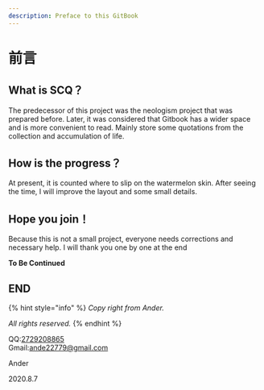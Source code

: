 ```yaml
---
description: Preface to this GitBook
---
```


# 前言

## What is SCQ？

  The predecessor of this project was the neologism project that was prepared before. Later, it was considered that Gitbook has a wider space and is more convenient to read. Mainly store some quotations from the collection and accumulation of life.

## How is the progress？

  At present, it is counted where to slip on the watermelon skin. After seeing the time, I will improve the layout and some small details.

## Hope you join！

  Because this is not a small project, everyone needs corrections and necessary help. I will thank you one by one at the end

**To Be Continued**

## END

{% hint style="info" %}
_Copy right from Ander._

_All rights reserved._
{% endhint %}

QQ:<a href=“mailto:2729208865@qq.com”>2729208865</a>                                    
Gmail:<a href=“mailto:ande22779@gmail.com”>ande22779@gmail.com</a>    

Ander

2020.8.7

